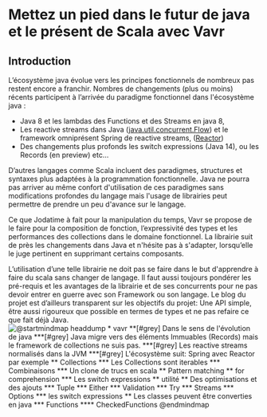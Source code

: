# Mettez un pied dans le futur de java et le présent de Scala avec Vavr

## Introduction
L’écosystème java évolue vers les principes fonctionnels de nombreux pas restent encore a franchir. Nombres de changements (plus ou moins) récents participent à l’arrivée du paradigme fonctionnel dans l'écosystème java :
* Java 8 et les lambdas des Functions et des Streams en java 8,
* Les reactive streams dans Java ([java.util.concurrent.Flow](https://docs.oracle.com/javase/9/docs/api/java/util/concurrent/Flow.html)) et le framework omniprésent Spring de reactive streams, ([Reactor](https://projectreactor.io/))
* Des changements plus profonds les switch expressions (Java 14), ou les Records (en preview) etc…

D’autres langages comme Scala incluent des paradigmes, structures et syntaxes plus adaptées à la programmation fonctionnelle. Java ne pourra pas arriver au même confort d'utilisation de ces paradigmes sans modifications profondes du langage mais l'usage de librairies peut permettre de prendre un peu d'avance sur le langage.

Ce que Jodatime à fait pour la manipulation du temps, Vavr se propose de le faire pour la composition de fonction, l’expressivité des types et les performances des collections dans le domaine fonctionnel.
La librairie suit de près les changements dans Java et n'hésite pas à s'adapter, lorsqu’elle le juge pertinent en supprimant certains composants.

L’utilisation d’une telle librairie ne doit pas se faire dans le but d'apprendre à faire du scala sans changer de langage. Il faut aussi toujours pondérer les pré-requis et les avantages de la librairie et de ses concurrents pour ne pas devoir entrer en guerre avec son Framework ou son langage. Le blog du projet est d’ailleurs transparent sur les objectifs du projet: Une API simple, être aussi rigoureux que possible en termes de types et ne pas refaire ce que fait déjà Java.
![
    @startmindmap headdump
    * vavr
    **[#grey] Dans le sens de l'évolution de java
    ***[#grey]  Java migre vers des éléments Immuables (Records) mais le framework de collections ne suis pas.
    ***[#grey]  Les reactive streams normalisés dans la JVM
    ***[#grey]  L'écosystème suit: Spring avec Reactor par exemple
    ** Collections
    *** Les Collections sont iterables
    *** Combinaisons
    *** Un clone de trucs en scala
    ** Pattern matching
    ** for comprehension
    *** Les switch expressions
    ** utilité
    ** Des optimisations et des ajouts
    *** Tuple
    *** Either
    *** Validation
    *** Try
    *** Streams
    *** Options
    *** les switch expressions
    ** Les classes peuvent être converties en java
    *** Functions
    **** CheckedFunctions
    @endmindmap
](documentation/assets/headdump.png)
